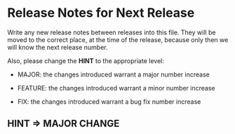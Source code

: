 # Release Notes for Next Release

Write any new release notes between releases into this file. They will be moved to the correct place,
at the time of the release, because only then we will know the next release number.

Also, please change the **HINT** to the appropriate level:

- MAJOR: the changes introduced warrant a major number increase

- FEATURE: the changes introduced warrant a minor number increase

- FIX: the changes introduced warrant a bug fix number increase


## HINT => MAJOR CHANGE

